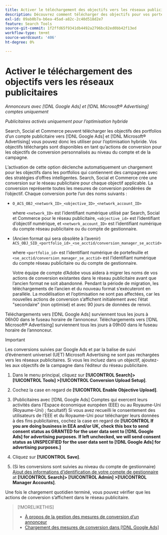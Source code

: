 ```yaml
---
title: Activer le téléchargement des objectifs vers les réseaux publicitaires
description: Découvrez comment télécharger des objectifs pour vos portefeuilles hybrides vers [!DNL Google Ads] et [!DNL Microsoft® Advertising].
exl-id: 09ab0b7a-b6ea-45ad-a82c-2c40d518d2e7
feature: Search Tools
source-git-commit: 1f2ffd65f9341db4492a2796bc82ed0bb42f13ed
workflow-type: tm+mt
source-wordcount: '406'
ht-degree: 0%

---
```


# Activer le téléchargement des objectifs vers les réseaux publicitaires

*Annonceurs avec [!DNL Google Ads] et [!DNL Microsoft® Advertising] comptes uniquement*

*Publicitaires activés uniquement pour l’optimisation hybride*

Search, Social et Commerce peuvent télécharger les objectifs des portfolios d’un compte publicitaire vers [!DNL Google Ads] et [!DNL Microsoft® Advertising] vous pouvez donc les utiliser pour l’optimisation hybride. Vos objectifs téléchargés sont disponibles en tant qu’actions de conversion pour les objectifs de conversion personnalisés au niveau du compte et de la campagne.

L’activation de cette option déclenche automatiquement un chargement pour les objectifs dans les portfolios qui contiennent des campagnes avec des stratégies d’offres intelligentes. Search, Social et Commerce crée une conversion sur le réseau publicitaire pour chaque objectif applicable. La conversion représente toutes les mesures de conversion pondérées de l’objectif. Chaque conversion porte l’un des noms suivants :

* `O_ACS_OBJ_<network_ID>_<objective_ID>_<network_account_ID>`

  where `<network_ID>` est l’identifiant numérique utilisé par Search, Social et Commerce pour le réseau publicitaire, `<objective_id>` est l’identifiant d’objectif numérique, et `<network_account_ID>` est l’identifiant numérique du compte réseau publicitaire ou du compte de gestionnaire.

* (Ancien format qui sera obsolète à l’avenir) `ACS_OBJ_SID_<portfolio_id>_<se_acctid/conversion_manager_se_acctid>`

  where `<portfolio_id>` est l’identifiant numérique de portefeuille et `<se_acctid/conversion_manager_se_acctid>` est l’identifiant numérique du compte réseau publicitaire ou du compte de gestionnaire.

  Votre équipe de compte d’Adobe vous aidera à migrer les noms de vos actions de conversion existantes dans le réseau publicitaire avant que l’ancien format ne soit abandonné. Pendant la période de migration, les téléchargements de l’ancien et du nouveau format s’exécuteront en parallèle. La modélisation et l’optimisation ne sont pas affectées, car les nouvelles actions de conversion s’affichent initialement avec l’état &quot;secondaire&quot; (non optimisé) et avec 90 jours de données de renvoi.

Téléchargements vers [!DNL Google Ads] surviennent tous les jours à 06h00 dans le fuseau horaire de l’annonceur. Téléchargements vers [!DNL Microsoft® Advertising] surviennent tous les jours à 09h00 dans le fuseau horaire de l’annonceur.

>[!IMPORTANT]
>
>Les conversions suivies par Google Ads et par la balise de suivi d’événement universel (UET) Microsoft Advertising ne sont pas rechargées vers les réseaux publicitaires. Si vous les incluez dans un objectif, ajoutez-les aux objectifs de la campagne dans l’éditeur du réseau publicitaire.

<!--
>[!IMPORTANT]
>
>Objectives for hybrid portfolios may include conversion goals from multiple ad networks and other types of conversion metrics. However, the individual campaigns in the portfolio can't include conversion goals that aren't included in the portfolio's objective; using additional conversion goals may impact portfolio performance.
-->

<!-- Can conversions from events triggered on other ad networks be included in the portfolio (and just be ignored)? -->

1. Dans le menu principal, cliquez sur **[!UICONTROL Search]> [!UICONTROL Tools] >[!UICONTROL Conversion Upload Setup]**.

1. Cochez la case en regard de **[!UICONTROL Enable Objective Upload]**.

1. (Publicitaires avec [!DNL Google Ads] Comptes qui exercent leurs activités dans l’Espace économique européen (EEE) ou au Royaume-Uni (Royaume-Uni) ; facultatif) Si vous avez recueilli le consentement des utilisateurs de l’EEE et du Royaume-Uni pour télécharger leurs données à des fins publicitaires, cochez la case en regard de **[!UICONTROL If you are doing business in EEA and/or UK, check this box to send consent status as GRANTED for the user data sent to [!DNL Google Ads] for advertising purposes. If left unchecked, we will send consent status as UNSPECIFIED for the user data sent to [!DNL Google Ads] for advertising purposes.]**

1. Cliquez sur **[!UICONTROL Save]**.

1. (Si les conversions sont suivies au niveau du compte de gestionnaire) [Ajout des informations d’identification de votre compte de gestionnaire](/help/search-social-commerce/admin/manager-accounts.md) at **[!UICONTROL Search]> [!UICONTROL Admin] >[!UICONTROL Manager Accounts]**.

Une fois le chargement quotidien terminé, vous pouvez vérifier que les actions de conversion s’affichent dans le réseau publicitaire.

>[!MORELIKETHIS]
>
>* [À propos de la gestion des mesures de conversion d’un annonceur](/help/search-social-commerce/admin/conversion-metrics/conversion-metric-about.md)
>* [Chargement des mesures de conversion dans [!DNL Google Ads]](conversion-metrics-upload-to-google.md)
